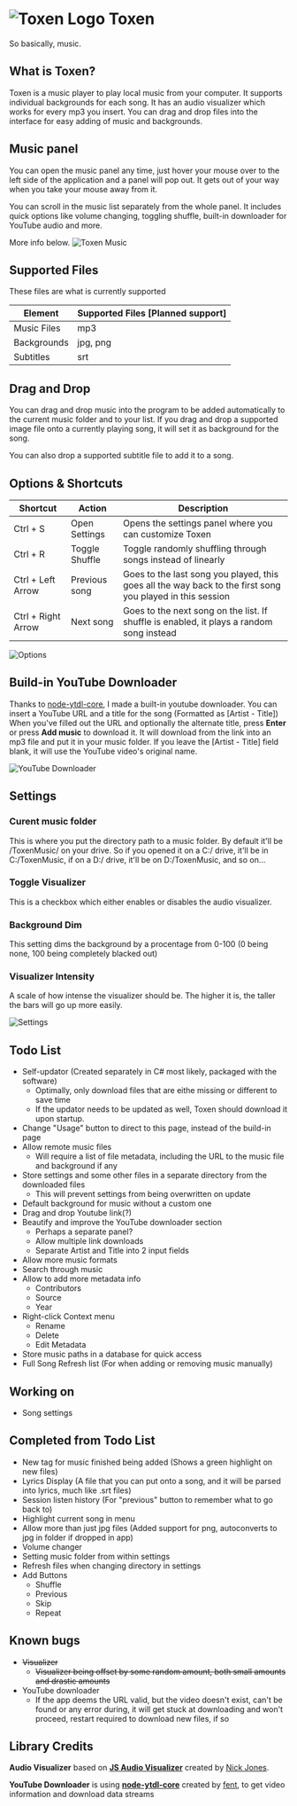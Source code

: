 # ![Toxen Logo](https://raw.githubusercontent.com/LucasionGS/Toxen/master/icon.ico) Toxen
So basically, music.
## What is Toxen?
Toxen is a music player to play local music from your computer. It supports individual backgrounds for each song.
It has an audio visualizer which works for every mp3 you insert.
You can drag and drop files into the interface for easy adding of music and backgrounds.

## Music panel
You can open the music panel any time, just hover your mouse over to the left side of the application and a panel will pop out. It gets out of your way when you take your mouse away from it.

You can scroll in the music list separately from the whole panel. It includes quick options like volume changing, toggling shuffle, built-in downloader for YouTube audio and more.

More info below.
![Toxen Music](http://lucasion.tk/f/17.08.54-28.08.19.png)

## Supported Files
These files are what is currently supported

| Element | Supported Files [Planned support] |
| --- | --- |
| Music Files | mp3 |
| Backgrounds | jpg, png |
| Subtitles | srt |

## Drag and Drop
You can drag and drop music into the program to be added automatically to the current music folder and to your list.
If you drag and drop a supported image file onto a currently playing song,
it will set it as background for the song.

You can also drop a supported subtitle file to add it to a song.

## Options & Shortcuts

| Shortcut | Action | Description |
| --- | --- | --- |
| Ctrl + S | Open Settings | Opens the settings panel where you can customize Toxen |
| Ctrl + R | Toggle Shuffle | Toggle randomly shuffling through songs instead of linearly |
| Ctrl + Left Arrow | Previous song | Goes to the last song you played, this goes all the way back to the first song you played in this session |
| Ctrl + Right Arrow | Next song | Goes to the next song on the list. If shuffle is enabled, it plays a random song instead |

![Options](http://lucasion.tk/f/17.11.12-28.08.19.png)

## Build-in YouTube Downloader
Thanks to [node-ytdl-core](https://github.com/fent/node-ytdl-core), I made a built-in youtube downloader. You can insert a YouTube URL and a title for the song (Formatted as [Artist - Title])
When you've filled out the URL and optionally the alternate title, press **Enter** or press **Add music** to download it.
It will download from the link into an mp3 file and put it in your music folder.
If you leave the [Artist - Title] field blank, it will use the YouTube video's original name.

![YouTube Downloader](http://lucasion.tk/f/17.12.22-28.08.19.png)

## Settings
### Curent music folder
This is where you put the directory path to a music folder. By default it'll be /ToxenMusic/ on your drive.
So if you opened it on a C:/ drive, it'll be in C:/ToxenMusic, if on a D:/ drive, it'll be on D:/ToxenMusic, and so on...

### Toggle Visualizer
This is a checkbox which either enables or disables the audio visualizer.

### Background Dim
This setting dims the background by a procentage from 0-100 (0 being none, 100 being completely blacked out)

### Visualizer Intensity
A scale of how intense the visualizer should be. The higher it is, the taller the bars will go up more easily.

![Settings](http://lucasion.tk/f/17.13.16-28.08.19.png)

## Todo List
- Self-updator (Created separately in C# most likely, packaged with the software)
  - Optimally, only download files that are eithe missing or different to save time
  - If the updator needs to be updated as well, Toxen should download it upon startup.
- Change "Usage" button to direct to this page, instead of the build-in page
- Allow remote music files
  - Will require a list of file metadata, including the URL to the music file and background if any
- Store settings and some other files in a separate directory from the downloaded files
  - This will prevent settings from being overwritten on update
- Default background for music without a custom one
- Drag and drop Youtube link(?)
- Beautify and improve the YouTube downloader section
  - Perhaps a separate panel?
  - Allow multiple link downloads
  - Separate Artist and Title into 2 input fields
- Allow more music formats
- Search through music
- Allow to add more metadata info
  - Contributors
  - Source
  - Year
- Right-click Context menu
  - Rename
  - Delete
  - Edit Metadata
- Store music paths in a database for quick access
- Full Song Refresh list (For when adding or removing music manually)

## Working on
- Song settings

## Completed from Todo List
- New tag for music finished being added (Shows a green highlight on new files)
- Lyrics Display (A file that you can put onto a song, and it will be parsed into lyrics, much like .srt files)
- Session listen history (For "previous" button to remember what to go back to)
- Highlight current song in menu
- Allow more than just jpg files (Added support for png, autoconverts to jpg in folder if dropped in app)
- Volume changer
- Setting music folder from within settings
- Refresh files when changing directory in settings
- Add Buttons
  - Shuffle
  - Previous
  - Skip
  - Repeat

## Known bugs
- ~~Visualizer~~
  - ~~Visualizer being offset by some random amount, both small amounts and drastic amounts~~
- YouTube downloader
  - If the app deems the URL valid, but the video doesn't exist, can't be found or any error during, it will get stuck at downloading and won't proceed, restart required to download new files, if so

## Library Credits
**Audio Visualizer** based on [**JS Audio Visualizer**](https://codepen.io/nfj525/pen/rVBaab) created by [Nick Jones](https://codepen.io/nfj525).

**YouTube Downloader** is using [**node-ytdl-core**](https://github.com/fent/node-ytdl-core) created by [fent](https://github.com/fent/), to get video information and download data streams
